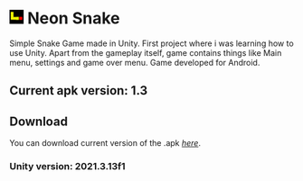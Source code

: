 # <img src="Assets/Images/neon_snake_icon.png" width="25" height="25"> Neon Snake

Simple Snake Game made in Unity. First project where i was learning how to use Unity.
Apart from the gameplay itself, game contains things like Main menu, settings and game over menu.
Game developed for Android.

## Current apk version: 1.3

## Download

You can download current version of the .apk _[here](https://github.com/DamiJJJ/Neon-Snake/releases)_.

### Unity version: 2021.3.13f1